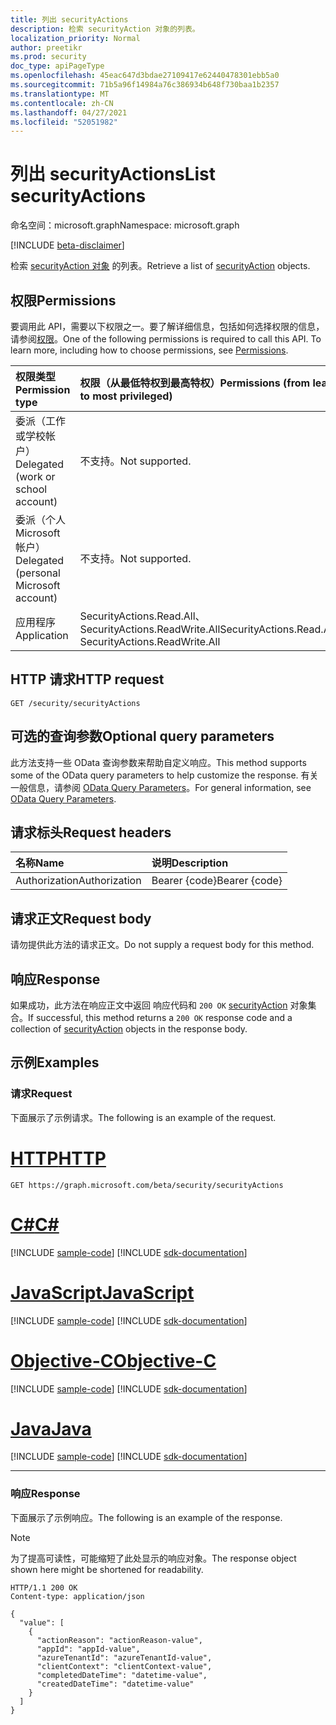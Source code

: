 ```yaml
---
title: 列出 securityActions
description: 检索 securityAction 对象的列表。
localization_priority: Normal
author: preetikr
ms.prod: security
doc_type: apiPageType
ms.openlocfilehash: 45eac647d3bdae27109417e62440478301ebb5a0
ms.sourcegitcommit: 71b5a96f14984a76c386934b648f730baa1b2357
ms.translationtype: MT
ms.contentlocale: zh-CN
ms.lasthandoff: 04/27/2021
ms.locfileid: "52051982"
---
```

# <a name="list-securityactions"></a><span data-ttu-id="a5c8f-103">列出 securityActions</span><span class="sxs-lookup"><span data-stu-id="a5c8f-103">List securityActions</span></span>

<span data-ttu-id="a5c8f-104">命名空间：microsoft.graph</span><span class="sxs-lookup"><span data-stu-id="a5c8f-104">Namespace: microsoft.graph</span></span>

[!INCLUDE [beta-disclaimer](../../includes/beta-disclaimer.md)]

<span data-ttu-id="a5c8f-105">检索 [securityAction 对象](../resources/securityaction.md) 的列表。</span><span class="sxs-lookup"><span data-stu-id="a5c8f-105">Retrieve a list of [securityAction](../resources/securityaction.md) objects.</span></span>

## <a name="permissions"></a><span data-ttu-id="a5c8f-106">权限</span><span class="sxs-lookup"><span data-stu-id="a5c8f-106">Permissions</span></span>

<span data-ttu-id="a5c8f-p101">要调用此 API，需要以下权限之一。要了解详细信息，包括如何选择权限的信息，请参阅[权限](/graph/permissions-reference)。</span><span class="sxs-lookup"><span data-stu-id="a5c8f-p101">One of the following permissions is required to call this API. To learn more, including how to choose permissions, see [Permissions](/graph/permissions-reference).</span></span>

| <span data-ttu-id="a5c8f-109">权限类型</span><span class="sxs-lookup"><span data-stu-id="a5c8f-109">Permission type</span></span>                        | <span data-ttu-id="a5c8f-110">权限（从最低特权到最高特权）</span><span class="sxs-lookup"><span data-stu-id="a5c8f-110">Permissions (from least to most privileged)</span></span> |
|:---------------------------------------|:--------------------------------------------|
| <span data-ttu-id="a5c8f-111">委派（工作或学校帐户）</span><span class="sxs-lookup"><span data-stu-id="a5c8f-111">Delegated (work or school account)</span></span>     | <span data-ttu-id="a5c8f-112">不支持。</span><span class="sxs-lookup"><span data-stu-id="a5c8f-112">Not supported.</span></span> |
| <span data-ttu-id="a5c8f-113">委派（个人 Microsoft 帐户）</span><span class="sxs-lookup"><span data-stu-id="a5c8f-113">Delegated (personal Microsoft account)</span></span> | <span data-ttu-id="a5c8f-114">不支持。</span><span class="sxs-lookup"><span data-stu-id="a5c8f-114">Not supported.</span></span> |
| <span data-ttu-id="a5c8f-115">应用程序</span><span class="sxs-lookup"><span data-stu-id="a5c8f-115">Application</span></span>                            | <span data-ttu-id="a5c8f-116">SecurityActions.Read.All、SecurityActions.ReadWrite.All</span><span class="sxs-lookup"><span data-stu-id="a5c8f-116">SecurityActions.Read.All, SecurityActions.ReadWrite.All</span></span> |

## <a name="http-request"></a><span data-ttu-id="a5c8f-117">HTTP 请求</span><span class="sxs-lookup"><span data-stu-id="a5c8f-117">HTTP request</span></span>

<!-- { "blockType": "ignored" } -->

```http
GET /security/securityActions
```

## <a name="optional-query-parameters"></a><span data-ttu-id="a5c8f-118">可选的查询参数</span><span class="sxs-lookup"><span data-stu-id="a5c8f-118">Optional query parameters</span></span>

<span data-ttu-id="a5c8f-119">此方法支持一些 OData 查询参数来帮助自定义响应。</span><span class="sxs-lookup"><span data-stu-id="a5c8f-119">This method supports some of the OData query parameters to help customize the response.</span></span> <span data-ttu-id="a5c8f-120">有关一般信息，请参阅 [OData Query Parameters](/graph/query-parameters)。</span><span class="sxs-lookup"><span data-stu-id="a5c8f-120">For general information, see [OData Query Parameters](/graph/query-parameters).</span></span>

## <a name="request-headers"></a><span data-ttu-id="a5c8f-121">请求标头</span><span class="sxs-lookup"><span data-stu-id="a5c8f-121">Request headers</span></span>

| <span data-ttu-id="a5c8f-122">名称</span><span class="sxs-lookup"><span data-stu-id="a5c8f-122">Name</span></span>      |<span data-ttu-id="a5c8f-123">说明</span><span class="sxs-lookup"><span data-stu-id="a5c8f-123">Description</span></span>|
|:----------|:----------|
| <span data-ttu-id="a5c8f-124">Authorization</span><span class="sxs-lookup"><span data-stu-id="a5c8f-124">Authorization</span></span> | <span data-ttu-id="a5c8f-125">Bearer {code}</span><span class="sxs-lookup"><span data-stu-id="a5c8f-125">Bearer {code}</span></span> |

## <a name="request-body"></a><span data-ttu-id="a5c8f-126">请求正文</span><span class="sxs-lookup"><span data-stu-id="a5c8f-126">Request body</span></span>

<span data-ttu-id="a5c8f-127">请勿提供此方法的请求正文。</span><span class="sxs-lookup"><span data-stu-id="a5c8f-127">Do not supply a request body for this method.</span></span>

## <a name="response"></a><span data-ttu-id="a5c8f-128">响应</span><span class="sxs-lookup"><span data-stu-id="a5c8f-128">Response</span></span>

<span data-ttu-id="a5c8f-129">如果成功，此方法在响应正文中返回 响应代码和 `200 OK` [securityAction](../resources/securityaction.md) 对象集合。</span><span class="sxs-lookup"><span data-stu-id="a5c8f-129">If successful, this method returns a `200 OK` response code and a collection of [securityAction](../resources/securityaction.md) objects in the response body.</span></span>

## <a name="examples"></a><span data-ttu-id="a5c8f-130">示例</span><span class="sxs-lookup"><span data-stu-id="a5c8f-130">Examples</span></span>

### <a name="request"></a><span data-ttu-id="a5c8f-131">请求</span><span class="sxs-lookup"><span data-stu-id="a5c8f-131">Request</span></span>

<span data-ttu-id="a5c8f-132">下面展示了示例请求。</span><span class="sxs-lookup"><span data-stu-id="a5c8f-132">The following is an example of the request.</span></span>

# <a name="http"></a>[<span data-ttu-id="a5c8f-133">HTTP</span><span class="sxs-lookup"><span data-stu-id="a5c8f-133">HTTP</span></span>](#tab/http)
<!-- {
  "blockType": "request",
  "name": "get_securityactions"
}-->

```msgraph-interactive
GET https://graph.microsoft.com/beta/security/securityActions
```
# <a name="c"></a>[<span data-ttu-id="a5c8f-134">C#</span><span class="sxs-lookup"><span data-stu-id="a5c8f-134">C#</span></span>](#tab/csharp)
[!INCLUDE [sample-code](../includes/snippets/csharp/get-securityactions-csharp-snippets.md)]
[!INCLUDE [sdk-documentation](../includes/snippets/snippets-sdk-documentation-link.md)]

# <a name="javascript"></a>[<span data-ttu-id="a5c8f-135">JavaScript</span><span class="sxs-lookup"><span data-stu-id="a5c8f-135">JavaScript</span></span>](#tab/javascript)
[!INCLUDE [sample-code](../includes/snippets/javascript/get-securityactions-javascript-snippets.md)]
[!INCLUDE [sdk-documentation](../includes/snippets/snippets-sdk-documentation-link.md)]

# <a name="objective-c"></a>[<span data-ttu-id="a5c8f-136">Objective-C</span><span class="sxs-lookup"><span data-stu-id="a5c8f-136">Objective-C</span></span>](#tab/objc)
[!INCLUDE [sample-code](../includes/snippets/objc/get-securityactions-objc-snippets.md)]
[!INCLUDE [sdk-documentation](../includes/snippets/snippets-sdk-documentation-link.md)]

# <a name="java"></a>[<span data-ttu-id="a5c8f-137">Java</span><span class="sxs-lookup"><span data-stu-id="a5c8f-137">Java</span></span>](#tab/java)
[!INCLUDE [sample-code](../includes/snippets/java/get-securityactions-java-snippets.md)]
[!INCLUDE [sdk-documentation](../includes/snippets/snippets-sdk-documentation-link.md)]

---


### <a name="response"></a><span data-ttu-id="a5c8f-138">响应</span><span class="sxs-lookup"><span data-stu-id="a5c8f-138">Response</span></span>

<span data-ttu-id="a5c8f-139">下面展示了示例响应。</span><span class="sxs-lookup"><span data-stu-id="a5c8f-139">The following is an example of the response.</span></span>

> [!NOTE]
> <span data-ttu-id="a5c8f-140">为了提高可读性，可能缩短了此处显示的响应对象。</span><span class="sxs-lookup"><span data-stu-id="a5c8f-140">The response object shown here might be shortened for readability.</span></span>

<!-- {
  "blockType": "response",
  "truncated": true,
  "@odata.type": "microsoft.graph.securityAction",
  "isCollection": true
} -->

```http
HTTP/1.1 200 OK
Content-type: application/json

{
  "value": [
    {
      "actionReason": "actionReason-value",
      "appId": "appId-value",
      "azureTenantId": "azureTenantId-value",
      "clientContext": "clientContext-value",
      "completedDateTime": "datetime-value",
      "createdDateTime": "datetime-value"
    }
  ]
}
```

<!-- uuid: 16cd6b66-4b1a-43a1-adaf-3a886856ed98
2019-02-04 14:57:30 UTC -->
<!-- {
  "type": "#page.annotation",
  "description": "List securityActions",
  "keywords": "",
  "section": "documentation",
  "tocPath": "",
  "suppressions": [
  ]
}-->


